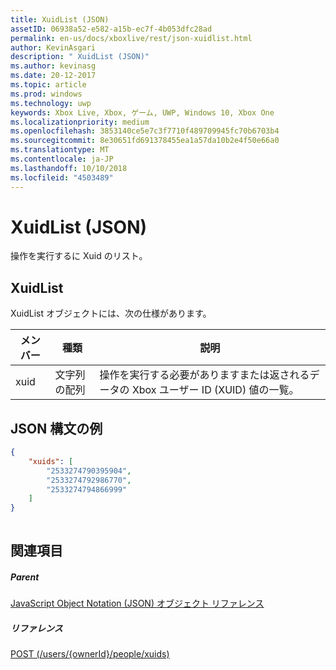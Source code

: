 ```yaml
---
title: XuidList (JSON)
assetID: 06938a52-e582-a15b-ec7f-4b053dfc28ad
permalink: en-us/docs/xboxlive/rest/json-xuidlist.html
author: KevinAsgari
description: " XuidList (JSON)"
ms.author: kevinasg
ms.date: 20-12-2017
ms.topic: article
ms.prod: windows
ms.technology: uwp
keywords: Xbox Live, Xbox, ゲーム, UWP, Windows 10, Xbox One
ms.localizationpriority: medium
ms.openlocfilehash: 3853140ce5e7c3f7710f489709945fc70b6703b4
ms.sourcegitcommit: 8e30651fd691378455ea1a57da10b2e4f50e66a0
ms.translationtype: MT
ms.contentlocale: ja-JP
ms.lasthandoff: 10/10/2018
ms.locfileid: "4503489"
---
```

# <a name="xuidlist-json"></a>XuidList (JSON)
操作を実行するに Xuid のリスト。 
<a id="ID4EN"></a>

 
## <a name="xuidlist"></a>XuidList
 
XuidList オブジェクトには、次の仕様があります。
 
| メンバー| 種類| 説明| 
| --- | --- | --- | 
| xuid| 文字列の配列| 操作を実行する必要がありますまたは返されるデータの Xbox ユーザー ID (XUID) 値の一覧。| 
  
<a id="ID4EMB"></a>

 
## <a name="sample-json-syntax"></a>JSON 構文の例
 

```json
{
    "xuids": [
        "2533274790395904", 
        "2533274792986770", 
        "2533274794866999"
    ]
}
    
```

  
<a id="ID4EVB"></a>

 
## <a name="see-also"></a>関連項目
 
<a id="ID4EXB"></a>

 
##### <a name="parent"></a>Parent 

[JavaScript Object Notation (JSON) オブジェクト リファレンス](atoc-xboxlivews-reference-json.md)

  
<a id="ID4EBC"></a>

 
##### <a name="reference"></a>リファレンス 

[POST (/users/{ownerId}/people/xuids)](../uri/people/uri-usersowneridpeoplexuidspost.md)

   